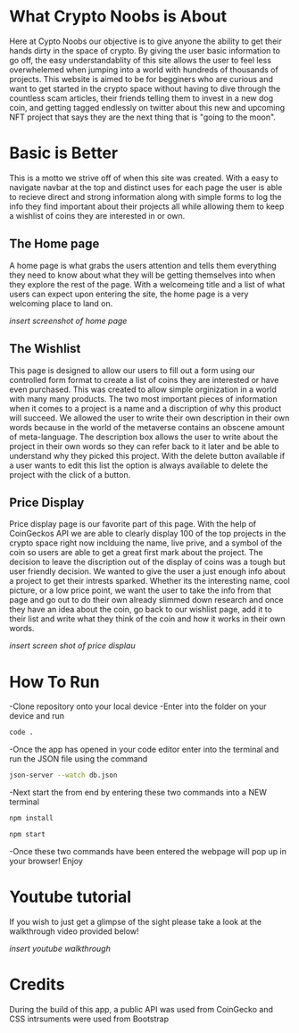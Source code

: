 # What Crypto Noobs is About

Here at Cypto Noobs our objective is to give anyone the ability to get their hands dirty in the space of crypto.  By giving the user basic information to go off, the easy understandablity of this site allows the user to feel less overwhelemed when jumping into a world with hundreds of thousands of projects.  This website is aimed to be for begginers who are curious and want to get started in the crypto space without having to dive through the countless scam articles, their friends telling them to invest in a new dog coin, and getting tagged endlessly on twitter about this new and upcoming NFT project that says they are the next thing that is "going to the moon".  

# Basic is Better

This is a motto we strive off of when this site was created.  With a easy to navigate navbar at the top and distinct uses for each page the user is able to recieve direct and strong information along with simple forms to log the info they find important about their projects all while allowing them to keep a wishlist of coins they are interested in or own.

## The Home page

A home page is what grabs the users attention and tells them everything they need to know about what they will be getting themselves into when they explore the rest of the page.  With a welcomeing title and a list of what users can expect upon entering the site, the home page is a very welcoming place to land on.

*insert screenshot of home page*

## The Wishlist

This page is designed to allow our users to fill out a form using our controlled form format to create a list of coins they are interested or have even purchased.  This was created to allow simple orginization in a world with many many products.  The two most important pieces of information when it comes to a project is a name and a discription of why this product will succeed.  We allowed the user to write their own description in their own words because in the world of the metaverse contains an obscene amount of meta-language.  The description box allows the user to write about the project in their own words so they can refer back to it later and be able to understand why they picked this project.  With the delete button available if a user wants to edit this list the option is always available to delete the project with the click of a button.

## Price Display

Price display page is our favorite part of this page.  With the help of CoinGeckos API we are able to clearly display 100 of the top projects in the crypto space right now inclduing the name, live prive, and a symbol of the coin so users are able to get a great first mark about the project.  The decision to leave the discription out of the display of coins was a tough but user friendly decision.  We wanted to give the user a just enough info about a project to get their intrests sparked.  Whether its the interesting name, cool picture, or a low price point, we want the user to take the info from that page and go out to do their own already slimmed down research and once they have an idea about the coin, go back to our wishlist page, add it to their list and write what they think of the coin and how it works in their own words.

*insert screen shot of price displau*

# How To Run

-Clone repository onto your local device
-Enter into the folder on your device and run 

```bash
code .
```
-Once the app has opened in your code editor enter into the terminal and run the JSON file using the command

```bash
json-server --watch db.json
```

-Next start the from end by entering these two commands into a NEW terminal

```bash
npm install
```

```bash
npm start
```
-Once these two commands have been entered the webpage will pop up in your browser! Enjoy

# Youtube tutorial

If you wish to just get a glimpse of the sight please take a look at the walkthrough video provided below!

*insert youtube walkthrough*

# Credits

During the build of this app, a public API was used from CoinGecko and CSS intrsuments were used from Bootstrap
